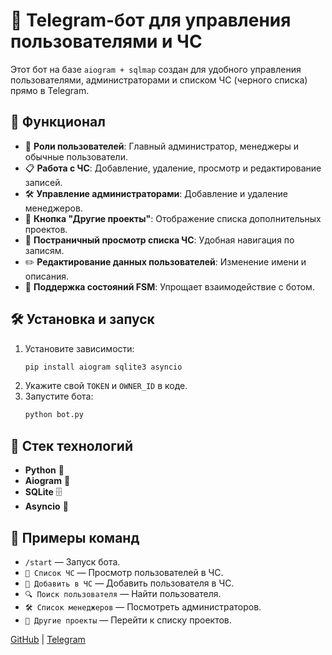 
# 🚀 Telegram-бот для управления пользователями и ЧС

Этот бот на базе `aiogram + sqlmap` создан для удобного управления пользователями, администраторами и списком ЧС (черного списка) прямо в Telegram. 

## 🔧 Функционал

- 🔑 **Роли пользователей**: Главный администратор, менеджеры и обычные пользователи.
- 📋 **Работа с ЧС**: Добавление, удаление, просмотр и редактирование записей.
- 🛠 **Управление администраторами**: Добавление и удаление менеджеров.
- 📌 **Кнопка "Другие проекты"**: Отображение списка дополнительных проектов.
- 📜 **Постраничный просмотр списка ЧС**: Удобная навигация по записям.
- ✏️ **Редактирование данных пользователей**: Изменение имени и описания.
- 🔄 **Поддержка состояний FSM**: Упрощает взаимодействие с ботом.

## 🛠 Установка и запуск

1. Установите зависимости:
   ```bash
   pip install aiogram sqlite3 asyncio
   ```
2. Укажите свой `TOKEN` и `OWNER_ID` в коде.
3. Запустите бота:
   ```bash
   python bot.py
   ```

## 📌 Стек технологий

- **Python** 🐍
- **Aiogram** 🤖
- **SQLite** 🗄
- **Asyncio** 🔄

## 📜 Примеры команд

- `/start` — Запуск бота.
- `📜 Список ЧС` — Просмотр пользователей в ЧС.
- `👤 Добавить в ЧС` — Добавить пользователя в ЧС.
- `🔍 Поиск пользователя` — Найти пользователя.
- `🛠️ Список менеджеров` — Посмотреть администраторов.
- `📌 Другие проекты` — Перейти к списку проектов.


[GitHub](https://github.com/marginaldeveloper) | [Telegram](https://t.me/theFatR4t)

